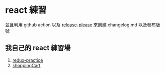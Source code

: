 # react 練習

並且利用 github action 以及 [release-please](https://github.com/googleapis/release-please) 來創建 changelog.md 以及發布版號


## 我自己的 react 練習場

1. [redux-practice](https://github.com/HelloJunWei/react-practice/tree/main/packages/redux-practice)
2. [shoppingCart](https://github.com/HelloJunWei/react-practice/tree/main/packages/shoppingCart)
